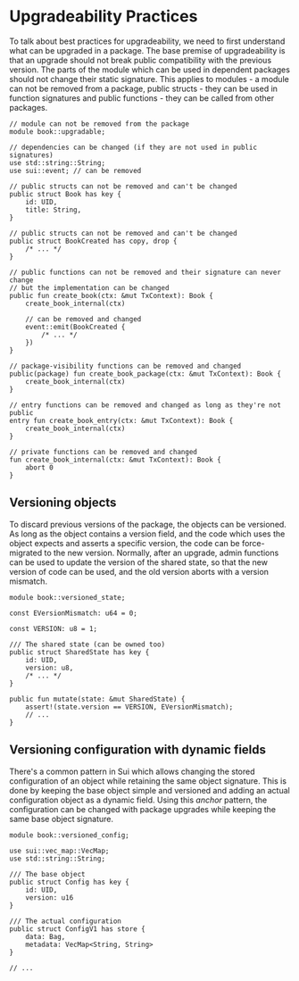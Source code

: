 # Upgradeability Practices

To talk about best practices for upgradeability, we need to first understand what can be upgraded in
a package. The base premise of upgradeability is that an upgrade should not break public
compatibility with the previous version. The parts of the module which can be used in dependent
packages should not change their static signature. This applies to modules - a module can not be
removed from a package, public structs - they can be used in function signatures and public
functions - they can be called from other packages.

```move
// module can not be removed from the package
module book::upgradable;

// dependencies can be changed (if they are not used in public signatures)
use std::string::String;
use sui::event; // can be removed

// public structs can not be removed and can't be changed
public struct Book has key {
    id: UID,
    title: String,
}

// public structs can not be removed and can't be changed
public struct BookCreated has copy, drop {
    /* ... */
}

// public functions can not be removed and their signature can never change
// but the implementation can be changed
public fun create_book(ctx: &mut TxContext): Book {
    create_book_internal(ctx)

    // can be removed and changed
    event::emit(BookCreated {
        /* ... */
    })
}

// package-visibility functions can be removed and changed
public(package) fun create_book_package(ctx: &mut TxContext): Book {
    create_book_internal(ctx)
}

// entry functions can be removed and changed as long as they're not public
entry fun create_book_entry(ctx: &mut TxContext): Book {
    create_book_internal(ctx)
}

// private functions can be removed and changed
fun create_book_internal(ctx: &mut TxContext): Book {
    abort 0
}
```

<!--
## Using entry and friend functions

TODO: Add a section about entry and friend functions
-->

## Versioning objects

<!-- This practice is for function version locking based on a shared state -->

To discard previous versions of the package, the objects can be versioned. As long as the object
contains a version field, and the code which uses the object expects and asserts a specific version,
the code can be force-migrated to the new version. Normally, after an upgrade, admin functions can
be used to update the version of the shared state, so that the new version of code can be used, and
the old version aborts with a version mismatch.

```move
module book::versioned_state;

const EVersionMismatch: u64 = 0;

const VERSION: u8 = 1;

/// The shared state (can be owned too)
public struct SharedState has key {
    id: UID,
    version: u8,
    /* ... */
}

public fun mutate(state: &mut SharedState) {
    assert!(state.version == VERSION, EVersionMismatch);
    // ...
}
```

## Versioning configuration with dynamic fields

<!-- This practice is for versioning the contents / structure of objects -->

There's a common pattern in Sui which allows changing the stored configuration of an object while
retaining the same object signature. This is done by keeping the base object simple and versioned
and adding an actual configuration object as a dynamic field. Using this _anchor_ pattern, the
configuration can be changed with package upgrades while keeping the same base object signature.

```move
module book::versioned_config;

use sui::vec_map::VecMap;
use std::string::String;

/// The base object
public struct Config has key {
    id: UID,
    version: u16
}

/// The actual configuration
public struct ConfigV1 has store {
    data: Bag,
    metadata: VecMap<String, String>
}

// ...
```

<!-- ## Modular architecture -->

<!-- TODO: add two patterns for modular architecture: object capability (SuiFrens) and witness registry (SuiNS) -->
